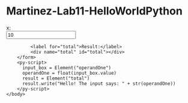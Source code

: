 # Martinez-Lab11-HelloWorldPython
<!DOCTYPE html>
<html lang="en">
    <head>
        <link rel="stylesheet" href="https://pyscript.net/latest/pyscript.css" />
        <script defer src="https://pyscript.net/latest/pyscript.js"></script>
        <style>
             label {
                 display: block;
             }
        </style>
    </head>
    <body>
        <form>
             <label for="operandOne">x:</label>
             <input name="operandOne" id=operandOne value="10">
 
             <label for="total">Result:</label>
             <div name="total" id="total"></div>
        </form>
        <py-script>
          input_box = Element("operandOne")
          operandOne = float(input_box.value)
          result = Element("total")
          result.write("Hello! The input says: " + str(operandOne))
        </py-script>
    </body>
</html>
